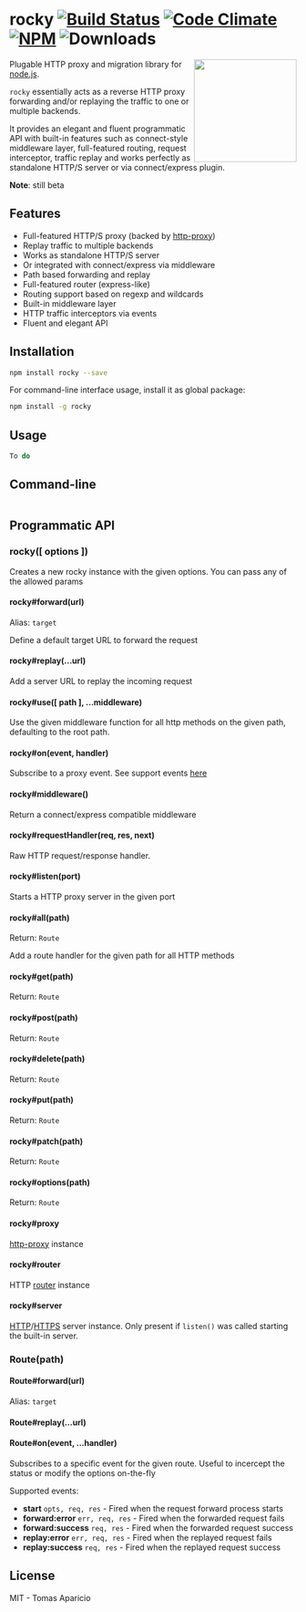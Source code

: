 # rocky [![Build Status](https://api.travis-ci.org/h2non/rocky.svg?branch=master&style=flat)](https://travis-ci.org/h2non/rocky) [![Code Climate](https://codeclimate.com/github/h2non/rocky/badges/gpa.svg)](https://codeclimate.com/github/h2non/rocky) [![NPM](https://img.shields.io/npm/v/rocky.svg)](https://www.npmjs.org/package/rocky) ![Downloads](https://img.shields.io/npm/dm/rocky.svg)

<img align="right" height="180" src="http://s22.postimg.org/f0jmde7o1/rocky.jpg" />

Plugable HTTP proxy and migration library for [node.js](http://nodejs.org).

`rocky` essentially acts as a reverse HTTP proxy forwarding and/or replaying the traffic to one or multiple backends.

It provides an elegant and fluent programmatic API with built-in features such as connect-style middleware layer, full-featured routing, request interceptor, traffic replay and works perfectly as standalone HTTP/S server or via connect/express plugin.

**Note**: still beta

## Features

- Full-featured HTTP/S proxy (backed by [http-proxy](https://github.com/nodejitsu/node-http-proxy))
- Replay traffic to multiple backends
- Works as standalone HTTP/S server
- Or integrated with connect/express via middleware
- Path based forwarding and replay
- Full-featured router (express-like)
- Routing support based on regexp and wildcards
- Built-in middleware layer
- HTTP traffic interceptors via events
- Fluent and elegant API

## Installation

```bash
npm install rocky --save
```

For command-line interface usage, install it as global package:
```bash
npm install -g rocky
```

## Usage

```js
To do
```

## Command-line

```bash

```

## Programmatic API

### rocky([ options ])

Creates a new rocky instance with the given options.
You can pass any of the allowed params

#### rocky#forward(url)
Alias: `target`

Define a default target URL to forward the request

#### rocky#replay(...url)

Add a server URL to replay the incoming request

#### rocky#use([ path ], ...middleware)

Use the given middleware function for all http methods on the given path, defaulting to the root path.

#### rocky#on(event, handler)

Subscribe to a proxy event. See support events [here](https://github.com/nodejitsu/node-http-proxy#listening-for-proxy-events)

#### rocky#middleware()

Return a connect/express compatible middleware

#### rocky#requestHandler(req, res, next)

Raw HTTP request/response handler.

#### rocky#listen(port)

Starts a HTTP proxy server in the given port

#### rocky#all(path)
Return: `Route`

Add a route handler for the given path for all HTTP methods

#### rocky#get(path)
Return: `Route`

#### rocky#post(path)
Return: `Route`

#### rocky#delete(path)
Return: `Route`

#### rocky#put(path)
Return: `Route`

#### rocky#patch(path)
Return: `Route`

#### rocky#options(path)
Return: `Route`

#### rocky#proxy

[http-proxy](https://github.com/nodejitsu/node-http-proxy) instance

#### rocky#router

HTTP [router](https://github.com/pillarjs/router#routeroptions) instance

#### rocky#server

[HTTP](https://nodejs.org/api/http.html)/[HTTPS](https://nodejs.org/api/https.html) server instance.
Only present if `listen()` was called starting the built-in server.

### Route(path)

#### Route#forward(url)
Alias: `target`

#### Route#replay(...url)

#### Route#on(event, ...handler)

Subscribes to a specific event for the given route.
Useful to incercept the status or modify the options on-the-fly

Supported events:

- **start** `opts, req, res` - Fired when the request forward process starts
- **forward:error** `err, req, res` - Fired when the forwarded request fails
- **forward:success** `req, res` - Fired when the forwarded request success
- **replay:error** `err, req, res` - Fired when the replayed request fails
- **replay:success** `req, res` - Fired when the replayed request success

## License

MIT - Tomas Aparicio
